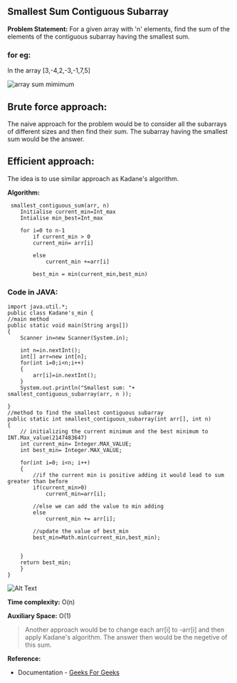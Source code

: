 ## **Smallest Sum Contiguous Subarray**


**Problem Statement:** For a given array with 'n' elements, find the sum of the elements of the contiguous subarray having the smallest sum.

### for eg: 

In the array [3,-4,2,-3,-1,7,5]

![array sum mimimum](https://dev-to-uploads.s3.amazonaws.com/uploads/articles/xa2bxdz0fs7e716al1pk.png)


## Brute force approach:

The naive approach for the problem would be to consider all the subarrays of different sizes and then find their sum. The subarray having the smallest sum would be the answer.

## Efficient approach:

The idea is to use similar approach as Kadane's algorithm.


**Algorithm:**


     smallest_contiguous_sum(arr, n)
        Initialise current_min=Int_max
        Intialise min_best=Int_max

        for i=0 to n-1
            if current_min > 0
            current_min= arr[i]

            else
                current_min +=arr[i]

            best_min = min(current_min,best_min)   


 
### Code in JAVA:

    import java.util.*;
    public class Kadane's_min {
    //main method
    public static void main(String args[])
    {
        Scanner in=new Scanner(System.in);

        int n=in.nextInt();
        int[] arr=new int[n];
        for(int i=0;i<n;i++)
        {
            arr[i]=in.nextInt();
        }
        System.out.println("Smallest sum: "+ smallest_contiguous_subarray(arr, n ));

    }
    //method to find the smallest contiguous subarray
    public static int smallest_contiguous_subarray(int arr[], int n)
    {
        // initializing the current minimum and the best minimum to INT.Max_value(2147483647)
        int current_min= Integer.MAX_VALUE;
        int best_min= Integer.MAX_VALUE;

        for(int i=0; i<n; i++)
        {
            //if the current min is positive adding it would lead to sum greater than before
            if(current_min>0)
                current_min=arr[i];

            //else we can add the value to min adding
            else
                current_min += arr[i];

            //update the value of best_min
            best_min=Math.min(current_min,best_min);


        }
        return best_min;
        }
    } 

![Alt Text](https://dev-to-uploads.s3.amazonaws.com/uploads/articles/eg83izfudt0vt4fmep1w.png)


**Time complexity:** O(n)

**Auxiliary Space:**
O(1)


> Another approach would be to change each arr[i] to -arr[i] and then apply Kadane's algorithm. The answer then would be the negetive of this sum. 



 **Reference:**
  - Documentation -
 <a href="https://www.geeksforgeeks.org/smallest-sum-contiguous-subarray/"> Geeks For Geeks</a>









        
